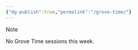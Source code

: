 ```yaml
---
{"dg-publish":true,"permalink":"/grove-time/"}
---
```



> [!NOTE]
> 
> No Grove Time sessions this week.